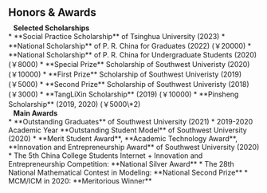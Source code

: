 <h1 id="honors"></h1>

<h2 style="margin: 60px 0px 10px;">Honors & Awards</h2>

<h4 style="margin:0 10px 0;">Selected Scholarships</h4>
* **Social Practice Scholarship** of Tsinghua University (2023)
* **National Scholarship** of P. R. China for Graduates (2022) (￥20000)
* **National Scholarship** of P. R. China for Undergraduate Students (2020) (￥8000)
* **Special Prize** Scholarship of Southwest Univeristy (2020) (￥10000)
* **First Prize** Scholarship of Southwest Univeristy (2019) (￥5000)
* **Second Prize** Scholarship of Southwest Univeristy (2018) (￥3000)
* **TangLiXin Scholarship** (2019) (￥10000)
* **Pinsheng Scholarship** (2019, 2020) (￥5000\*2)

<h4 style="margin:0 10px 0;">Main Awards</h4>
* **Outstanding Graduates** of Southwest University (2021)
* 2019-2020 Academic Year **Outstanding Student Model** of Southwest University (2020)
* **Merit Student Award**, **Academic Technology Award**, **Innovation and Entrepreneurship Award** of Southwest University (2020)
* The 5th China College Students Internet + Innovation and Entrepreneurship Competition: **National Silver Award**
* The 28th National Mathematical Contest in Modeling: **National Second Prize**
* MCM/ICM in 2020: **Meritorious Winner**
